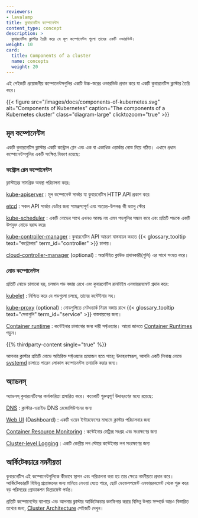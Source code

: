 ```yaml
---
reviewers:
- lavalamp
title: কুবারনেটিস কম্পোনেন্টস 
content_type: concept
description: >
  কুবারনেটিস ক্লাস্টার তৈরী করে যে মূল কম্পোনেন্টস গুলো তাদের একটি ওভারভিউ। 
weight: 10
card:
  title: Components of a cluster
  name: concepts
  weight: 20
---
```


<!-- overview -->

এই পেইজটি প্রয়োজনীয় কম্পোনেন্টসগুলির একটি উচ্চ-স্তরের ওভারভিউ প্রদান করে যা একটি কুবারনেটিস ক্লাস্টার তৈরি করে।

{{< figure src="/images/docs/components-of-kubernetes.svg" alt="Components of Kubernetes" caption="The components of a Kubernetes cluster" class="diagram-large" clicktozoom="true" >}}

<!-- body -->

## মূল কম্পোনেন্টস

একটি কুবারনেটিস ক্লাস্টার একটি কন্ট্রোল প্লেন এবং এক বা একাধিক ওয়ার্কার নোড নিয়ে গঠিত।
এখানে প্রধান কম্পোনেন্টসগুলির একটি সংক্ষিপ্ত বিবরণ রয়েছে:

### কন্ট্রোল প্লেন কম্পোনেন্টস

ক্লাস্টারের সামগ্রিক অবস্থা পরিচালনা করে:

[kube-apiserver](/docs/concepts/architecture/#kube-apiserver)
: মূল কম্পোনেন্ট সার্ভার যা কুবারনেটিস HTTP API প্রকাশ করে

[etcd](/docs/concepts/architecture/#etcd)
: সকল API সার্ভার ডেটার জন্য সামঞ্জস্যপূর্ণ এবং অত্যন্ত-উপলব্ধ কী ভ্যালু স্টোর

[kube-scheduler](/docs/concepts/architecture/#kube-scheduler)
: একটি নোডের সাথে এখনও আবদ্ধ নয় এমন পডগুলির সন্ধান করে এবং প্রতিটি পডকে একটি উপযুক্ত নোডে বরাদ্দ করে৷

[kube-controller-manager](/docs/concepts/architecture/#kube-controller-manager)
: কুবারনেটিস API আচরণ বাস্তবায়ন করতে {{< glossary_tooltip text="কন্ট্রোলার" term_id="controller" >}}  চালায়।

[cloud-controller-manager](/docs/concepts/architecture/#cloud-controller-manager) (optional)
: অন্তর্নিহিত ক্লাউড প্রদানকারী(গুলি) এর সাথে সংহত করে।

### নোড কম্পোনেন্টস

প্রতিটি নোডে চালানো হয়, চলমান পড বজায় রেখে এবং কুবারনেটিস রানটাইম এনভায়রনমেন্ট প্রদান করে:

[kubelet](/docs/concepts/architecture/#kubelet)
: নিশ্চিত করে যে পডগুলো চলছে, তাদের কন্টেইনার সহ।

[kube-proxy](/docs/concepts/architecture/#kube-proxy) (optional)
: নোডগুলিতে নেটওয়ার্ক নিয়ম বজায় রাখে {{< glossary_tooltip text="সেবাগুলি" term_id="service" >}} বাস্তবায়নের জন্য।

[Container runtime](/docs/concepts/architecture/#container-runtime)
: কন্টেইনার চালানোর জন্য দায়ী সফ্টওয়্যার। আরো জানতে
  [Container Runtimes](/docs/setup/production-environment/container-runtimes/) পড়ুন।

{{% thirdparty-content single="true" %}}

আপনার ক্লাস্টার প্রতিটি নোডে অতিরিক্ত সফ্টওয়্যার প্রয়োজন হতে পারে; উদাহরণস্বরূপ, আপনি একটি লিনাক্স নোডে [systemd](https://systemd.io/) চালাতে পারেন লোকাল কম্পোনেন্টস তদারকি করার জন্য।

## অ্যাডনস্

অ্যাডনস্ কুবারনেটিসের কার্যকারিতা প্রসারিত করে। কয়েকটি গুরুত্বপূর্ণ উদাহরণের মধ্যে রয়েছে:

[DNS](/docs/concepts/architecture/#dns)
: ক্লাস্টার-ওয়াইড DNS রেজোলিউশনের জন্য

[Web UI](/docs/concepts/architecture/#web-ui-dashboard) (Dashboard)
: একটি ওয়েব ইন্টারফেসের মাধ্যমে ক্লাস্টার পরিচালনার জন্য

[Container Resource Monitoring](/docs/concepts/architecture/#container-resource-monitoring)
: কন্টেইনার মেট্রিক্স সংগ্রহ এবং সংরক্ষণের জন্য

[Cluster-level Logging](/docs/concepts/architecture/#cluster-level-logging)
: একটি কেন্দ্রীয় লগ স্টোরে কন্টেইনার লগ সংরক্ষণের জন্য

## আর্কিটেকচারে নমনীয়তা

কুবারনেটিস এই কম্পোনেন্টগুলিকে কীভাবে স্থাপন এবং পরিচালনা করা হয় তার ক্ষেত্রে নমনীয়তা প্রদান করে।
আর্কিটেকচারটি বিভিন্ন প্রয়োজনের জন্য মানিয়ে নেওয়া যেতে পারে, ছোট ডেভেলপমেন্ট এনভায়রনমেন্ট থেকে শুরু করে বড় পরিসরের প্রোডাকশন ডিপ্লয়মেন্ট পর্যন্ত।

প্রতিটি কম্পোনেন্টের ব্যাপারে এবং আপনার ক্লাস্টার আর্কিটেকচার কনফিগার করার বিভিন্ন উপায় সম্পর্কে আরও বিস্তারিত তথ্যের জন্য, [Cluster Architecture](/docs/concepts/architecture/) পেইজটি দেখুন।
